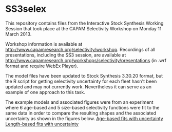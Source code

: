 # SS3selex

This repository contains files from the Interactive Stock Synthesis
Working Session that took place at the CAPAM Selectivity Workshop on
Monday 11 March 2013. 

Workshop information is available at
http://www.capamresearch.org/selectivity/workshop. 
Recordings of all presentations, including the SS3 session, are
available at 
http://www.capamresearch.org/workshops/selectivity/presentations
(in .wrf format and require WebEx Player).

The model files have been updated to Stock Synthesis 3.30.20 format, but
the R script for getting selectivity uncertainty for each fleet hasn't
been updated and may not currently work. Nevertheless it can serve as an
example of one approach to this task.

The example models and associated figures were from an experiment where
6 age-based and 5 size-based selectivity functions were fit to the same
data in order to compare the resulting shapes and the associated
uncertainty as shown in the figures below.
[Age-based fits with uncertainty](figs/selex_age_uncertainty.png)
[Length-based fits with uncertainty](figs/selex_length_uncertainty.png)